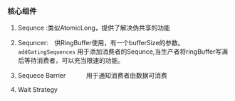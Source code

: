 ### 核心组件

1. Sequnce :类似AtomicLong，提供了解决伪共享的功能

2. Sequncer:　供RingBuffer使用，有一个bufferSize的参数。
　　　`addGatingSequences` 用于添加消费者的Sequnce,当生产者将ringBuffer写满后等待消费者，可以充当限速的功能。
3. Sequece Barrier 
　　　用于通知消费者由数据可消费
4. Wait Strategy





